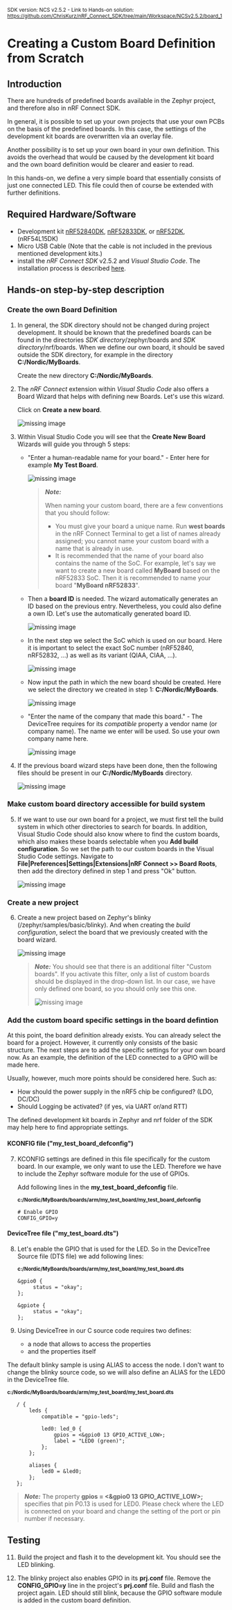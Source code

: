 <sup>SDK version: NCS v2.5.2  -  Link to Hands-on solution: https://github.com/ChrisKurz/nRF_Connect_SDK/tree/main/Workspace/NCSv2.5.2/board_1</sup>

# Creating a Custom Board Definition from Scratch

## Introduction

There are hundreds of predefined boards available in the Zephyr project, and therefore also in nRF Connect SDK. 

In general, it is possible to set up your own projects that use your own PCBs on the basis of the predefined boards. In this case, the settings of the development kit boards are overwritten via an overlay file. 

Another possibility is to set up your own board in your own definition. This avoids the overhead that would be caused by the development kit board and the own board definition would be clearer and easier to read. 

In this hands-on, we define a very simple board that essentially consists of just one connected LED. This file could then of course be extended with further definitions.

## Required Hardware/Software
- Development kit [nRF52840DK](https://www.nordicsemi.com/Products/Development-hardware/nRF52840-DK), [nRF52833DK](https://www.nordicsemi.com/Products/Development-hardware/nRF52833-DK), or [nRF52DK](https://www.nordicsemi.com/Products/Development-hardware/nrf52-dk), (nRF54L15DK)
- Micro USB Cable (Note that the cable is not included in the previous mentioned development kits.)
- install the _nRF Connect SDK_ v2.5.2 and _Visual Studio Code_. The installation process is described [here](https://academy.nordicsemi.com/courses/nrf-connect-sdk-fundamentals/lessons/lesson-1-nrf-connect-sdk-introduction/topic/exercise-1-1/).

## Hands-on step-by-step description 

### Create the own Board Definition

1) In general, the SDK directory should not be changed during project development. It should be known that the predefined boards can be found in the directories _SDK directory_/zephyr/boards and _SDK directory_/nrf/boards. When we define our own board, it should be saved outside the SDK directory, for example in the directory __C:/Nordic/MyBoards__.

   Create the new directory __C:/Nordic/MyBoards__. 
2) The _nRF Connect_ extension within _Visual Studio Code_ also offers a Board Wizard that helps with defining new Boards. Let's use this wizard.

   Click on __Create a new board__.

      ![missing image](images/CreateNewBoard.jpg)
   
4)  Within Visual Studio Code you will see that the __Create New Board__ Wizards will guide you through 5 steps:
    - "Enter a human-readable name for your board." - Enter here for example __My Test Board__.

      ![missing image](images/NewBoard-1.jpg)

      > **_Note:_**
      > 
      > When naming your custom board, there are a few conventions that you should follow:
      > - You must give your board a unique name. Run __west boards__ in the nRF Connect Terminal to get a list of names already assigned; you cannot name your custom board with a name that is already in use.
      > - It is recommended that the name of your board also contains the name of the SoC. For example, let's say we want to create a new board called __MyBoard__ based on the nRF52833 SoC. Then it is recommended to name your board "__MyBoard nRF52833__".

    - Then a __board ID__ is needed. The wizard automatically generates an ID based on the previous entry. Nevertheless, you could also define a own ID. Let's use the automatically generated board ID.

      ![missing image](images/NewBoard-2.jpg)
    - In the next step we select the SoC which is used on our board. Here it is important to select the exact SoC number (nRF52840, nRF52832, ...) as well as its variant (QIAA, CIAA, ...).

      ![missing image](images/NewBoard-3.jpg)
    - Now input the path in which the new board should be created. Here we select the directory we created in step 1: __C:/Nordic/MyBoards__.

      ![missing image](images/NewBoard-4.jpg)
    - "Enter the name of the company that made this board." - The DeviceTree requires for its _compatible_ property a vendor name (or company name). The name we enter will be used. So use your own company name here. 

      ![missing image](images/NewBoard-5.jpg)
5) If the previous board wizard steps have been done, then the following files should be present in our __C:/Nordic/MyBoards__ directory.

   ![missing image](images/NewBoard-directory.jpg)


### Make custom board directory accessible for build system

5) If we want to use our own board for a project, we must first tell the build system in which other directories to search for boards. In addition, Visual Studio Code should also know where to find the custom boards, which also makes these boards selectable when you __Add build configuration__. So we set the path to our custom boards in the Visual Studio Code settings. Navigate to __File|Preferences|Settings|Extensions|nRF Connect >> Board Roots__, then add the directory defined in step 1 and press "Ok" button. 

   ![missing image](images/Board_Roots_Setting.jpg)
   

### Create a new project
6) Create a new project based on Zephyr's blinky (/zephyr/samples/basic/blinky). And when creating the _build configuration_, select the board that we previously created with the board wizard.

   ![missing image](images/Board_add_build_configuration.jpg)

   > **_Note:_** You should see that there is an additional filter "Custom boards". If you activate this filter, only a list of custom boards should be displayed in the drop-down list. In our case, we have only defined one board, so you should only see this one.
   > 
   >  ![missing image](images/Boards_add_build_configuration_filter.jpg)


### Add the custom board specific settings in the board defintion
At this point, the board definition already exists. You can already select the board for a project. However, it currently only consists of the basic structure. The next steps are to add the specific settings for your own board now. As an example, the definition of the LED connected to a GPIO will be made here. 

Usually, however, much more points should be considered here. Such as:
- How should the power supply in the nRF5 chip be configured? (LDO, DC/DC)
- Should Logging be activated? (if yes, via UART or/and RTT)

The defined development kit boards in Zephyr and nrf folder of the SDK may help here to find appropriate settings.

#### KCONFIG file ("my_test_board_defconfig")
7) KCONFIG settings are defined in this file specifically for the custom board. In our example, we only want to use the LED. Therefore we have to include the Zephyr software module for the use of GPIOs. 
   
   Add following lines in the __my_test_board_defconfig__ file.

   <sup> __c:/Nordic/MyBoards/boards/arm/my_test_board/my_test_board_defconfig__</sup>

       # Enable GPIO
       CONFIG_GPIO=y

#### DeviceTree file ("my_test_board.dts")


8) Let's enable the GPIO that is used for the LED. So in the DeviceTree Source file (DTS file) we add following lines:

   <sup>__c:/Nordic/MyBoards/boards/arm/my_test_board/my_test_board.dts__</sup>

       &gpio0 {
            status = "okay";
       };
 
       &gpiote {
            status = "okay";
       };   
   
10) Using DeviceTree in our C source code requires two defines:
    - a node that allows to access the properties
    - and the properties itself

   The default blinky sample is using ALIAS to access the node. I don't want to change the blinky source code, so we will also define an ALIAS for the LED0 in the DeviceTree file.

   <sup>__c:/Nordic/MyBoards/boards/arm/my_test_board/my_test_board.dts__</sup>

       / {
           leds {
               compatible = "gpio-leds";
               
               led0: led_0 {
                   gpios = <&gpio0 13 GPIO_ACTIVE_LOW>;
                   label = "LED0 (green)";
               };
           };

           aliases {
               led0 = &led0;
           };
       };

> **_Note:_** The property __gpios = <&gpio0 13 GPIO_ACTIVE_LOW>;__ specifies that pin P0.13 is used for LED0. Please check where the LED is connected on your board and change the setting of the port or pin number if necessary.


## Testing

11) Build the project and flash it to the development kit. You should see the LED blinking.

12) The blinky project also enables GPIO in its __prj.conf__ file. Remove the __CONFIG_GPIO=y__ line in the project's __prj.conf__ file. Build and flash the project again. LED should still blink, because the GPIO software module is added in the custom board definition.

